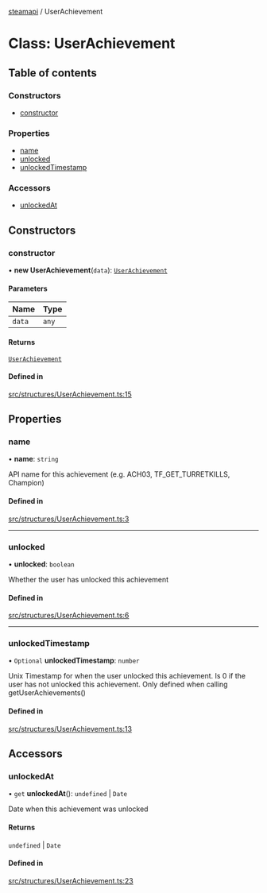 [steamapi](../README.md) / UserAchievement

# Class: UserAchievement

## Table of contents

### Constructors

- [constructor](UserAchievement.md#constructor)

### Properties

- [name](UserAchievement.md#name)
- [unlocked](UserAchievement.md#unlocked)
- [unlockedTimestamp](UserAchievement.md#unlockedtimestamp)

### Accessors

- [unlockedAt](UserAchievement.md#unlockedat)

## Constructors

### constructor

• **new UserAchievement**(`data`): [`UserAchievement`](UserAchievement.md)

#### Parameters

| Name | Type |
| :------ | :------ |
| `data` | `any` |

#### Returns

[`UserAchievement`](UserAchievement.md)

#### Defined in

[src/structures/UserAchievement.ts:15](https://github.com/xDimGG/node-steamapi/blob/f869965/src/structures/UserAchievement.ts#L15)

## Properties

### name

• **name**: `string`

API name for this achievement (e.g. ACH03, TF_GET_TURRETKILLS, Champion)

#### Defined in

[src/structures/UserAchievement.ts:3](https://github.com/xDimGG/node-steamapi/blob/f869965/src/structures/UserAchievement.ts#L3)

___

### unlocked

• **unlocked**: `boolean`

Whether the user has unlocked this achievement

#### Defined in

[src/structures/UserAchievement.ts:6](https://github.com/xDimGG/node-steamapi/blob/f869965/src/structures/UserAchievement.ts#L6)

___

### unlockedTimestamp

• `Optional` **unlockedTimestamp**: `number`

Unix Timestamp for when the user unlocked this achievement.
Is 0 if the user has not unlocked this achievement. Only defined
when calling getUserAchievements()

#### Defined in

[src/structures/UserAchievement.ts:13](https://github.com/xDimGG/node-steamapi/blob/f869965/src/structures/UserAchievement.ts#L13)

## Accessors

### unlockedAt

• `get` **unlockedAt**(): `undefined` \| `Date`

Date when this achievement was unlocked

#### Returns

`undefined` \| `Date`

#### Defined in

[src/structures/UserAchievement.ts:23](https://github.com/xDimGG/node-steamapi/blob/f869965/src/structures/UserAchievement.ts#L23)
